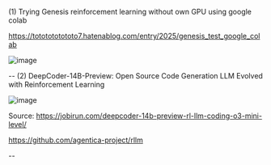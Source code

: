 (1) Trying Genesis reinforcement learning without own GPU using google colab

https://tototototototo7.hatenablog.com/entry/2025/genesis_test_google_colab

![image](https://github.com/user-attachments/assets/b2c0ff3d-867c-41fa-8260-ad680785c31c)

--
(2) DeepCoder-14B-Preview: Open Source Code Generation LLM Evolved with Reinforcement Learning

![image](https://github.com/user-attachments/assets/df838812-3f02-4748-9bca-d52115c2d394)

Source: https://jobirun.com/deepcoder-14b-preview-rl-llm-coding-o3-mini-level/

https://github.com/agentica-project/rllm

--
